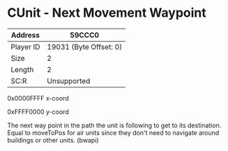 #  CUnit - Next Movement Waypoint
Address   | 59CCC0
----------|-------------
Player ID | 19031 (Byte Offset: 0)
Size 	  | 2
Length 	  | 2
SC:R      | Unsupported

0x0000FFFF x-coord
0xFFFF0000 y-coord

The next way point in the path the unit is following to get to its destination. Equal to moveToPos for air units since they don't need to navigate around buildings or other units. (bwapi)
